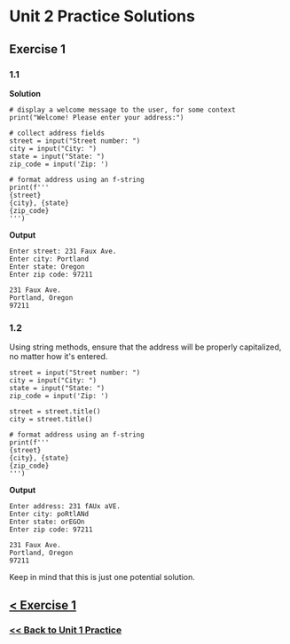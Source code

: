 # Unit 2 Practice Solutions

## Exercise 1

### **1.1**

**Solution**

    # display a welcome message to the user, for some context
    print("Welcome! Please enter your address:")

    # collect address fields
    street = input("Street number: ")
    city = input("City: ")
    state = input("State: ")
    zip_code = input('Zip: ')

    # format address using an f-string
    print(f'''
    {street}
    {city}, {state}
    {zip_code}
    ''')

**Output**

    Enter street: 231 Faux Ave.
    Enter city: Portland
    Enter state: Oregon
    Enter zip code: 97211

    231 Faux Ave.
    Portland, Oregon
    97211

### **1.2**

Using string methods, ensure that the address will be properly capitalized, no matter how it's entered.

    street = input("Street number: ")
    city = input("City: ")
    state = input("State: ")
    zip_code = input('Zip: ')

    street = street.title()
    city = street.title()
    
    # format address using an f-string
    print(f'''
    {street}
    {city}, {state}
    {zip_code}
    ''')
    
**Output**

    Enter address: 231 fAUx aVE.
    Enter city: poRtlANd
    Enter state: orEGOn
    Enter zip code: 97211

    231 Faux Ave.
    Portland, Oregon
    97211

Keep in mind that this is just one potential solution.

## [< Exercise 1](../exercise_1.md)

### [<< Back to Unit 1 Practice](/practice/unit_1/)
